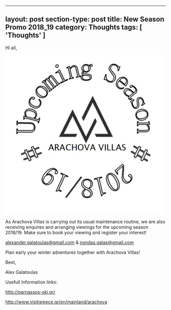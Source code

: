 
---
layout: post
section-type: post
title: New Season Promo 2018_19
category: Thoughts
tags: [ 'Thoughts' ]
---

Hi all,

![misc](/img/newseason18.JPG)

As Arachova Villas is carrying out its usual maintenance routine, we are also receiving enquires and arranging viewings for the upcoming season 2018/19. Make sure to book your viewing and register your interest!

alexander.galatoulas@gmail.com     &     nondas.galas@gmail.com

Plan early your winter adventures together with Arachova Villas!


Best,

Alex Galatoulas







Usefull Information links:

http://parnassos-ski.gr/

http://www.visitgreece.gr/en/mainland/arachova
